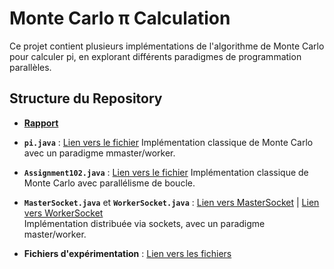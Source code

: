 # Monte Carlo π Calculation

Ce projet contient plusieurs implémentations de l'algorithme de Monte Carlo pour calculer pi, en explorant différents paradigmes de programmation parallèles.

## Structure du Repository

- **[Rapport](https://github.com/BgrtTom/MonteCarlo/tree/main/docs/Rapport.md)**

- **`pi.java`** : [Lien vers le fichier](https://github.com/BgrtTom/MonteCarlo/tree/main/CodeSource/Code2/src/Pi.java) 
  Implémentation classique de Monte Carlo avec un paradigme mmaster/worker.

- **`Assignment102.java`** : [Lien vers le fichier](https://github.com/BgrtTom/MonteCarlo/tree/main/CodeSource/Code1/src/Assignment102.java) 
  Implémentation classique de Monte Carlo avec parallélisme de boucle.

- **`MasterSocket.java`** et **`WorkerSocket.java`** : [Lien vers MasterSocket](https://github.com/BgrtTom/MonteCarlo/tree/main/CodeSource/Code3/distributedMC_step1_javaSocket/src/MasterSocket.java) | [Lien vers WorkerSocket](https://github.com/BgrtTom/MonteCarlo/tree/main/CodeSource/Code3/distributedMC_step1_javaSocket/src/WorkerSocket.java)  
  Implémentation distribuée via sockets, avec un paradigme master/worker.

- **Fichiers d'expérimentation** : [Lien vers les fichiers](https://github.com/BgrtTom/MonteCarlo/tree/Expérimentation/Experience)

